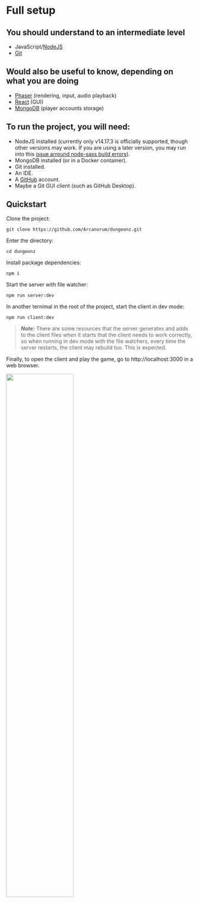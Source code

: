 # Full setup

## You should understand to an intermediate level
- JavaScript/[NodeJS]((https://nodejs.org/en/download/) )
- [Git](https://git-scm.com/downloads)

## Would also be useful to know, depending on what you are doing
- [Phaser](https://phaser.io/) (rendering, input, audio playback)
- [React](https://reactjs.org/) (GUI)
- [MongoDB]((https://www.mongodb.com/download-center/community)) (player accounts storage)

## To run the project, you will need:
- NodeJS installed (currently only v14.17.3 is officially supported, though other versions may work. If you are using a later version, you may run into this [issue arround node-sass build errors](https://github.com/Arcanorum/dungeonz/issues/164)).
- MongoDB installed (or in a Docker container).
- Git installed.
- An IDE.
- A [GitHub](https://github.com/) account.
- Maybe a Git GUI client (such as GitHub Desktop).

## Quickstart
Clone the project:

`git clone https://github.com/Arcanorum/dungeonz.git`

Enter the directory:

`cd dungeonz`

Install package dependencies:

`npm i`

Start the server with file watcher:

`npm run server:dev`

In another ternimal in the root of the project, start the client in dev mode:

`npm run client:dev`

>***Note:*** There are some resources that the server generates and adds to the client files when it starts that the client needs to work correctly, so when running in dev mode with the file watchers, every time the server restarts, the client may rebuild too. This is expected.

Finally, to open the client and play the game, go to http://localhost:3000 in a web browser.

<img src="game-running.png" width="60%"/>
